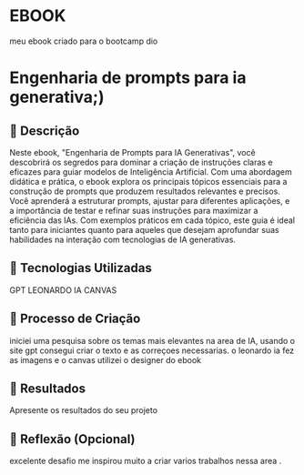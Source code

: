 # EBOOK
meu ebook criado para o bootcamp dio
# Engenharia de prompts para ia generativa;)

## 📒 Descrição
Neste ebook, "Engenharia de Prompts para IA Generativas", você descobrirá os segredos para dominar a criação de instruções claras e eficazes para guiar modelos de Inteligência Artificial. Com uma abordagem didática e prática, o ebook explora os principais tópicos essenciais para a construção de prompts que produzem resultados relevantes e precisos. Você aprenderá a estruturar prompts, ajustar para diferentes aplicações, e a importância de testar e refinar suas instruções para maximizar a eficiência das IAs. Com exemplos práticos em cada tópico, este guia é ideal tanto para iniciantes quanto para aqueles que desejam aprofundar suas habilidades na interação com tecnologias de IA generativas.

## 🤖 Tecnologias Utilizadas
GPT
LEONARDO IA
CANVAS

## 🧐 Processo de Criação
iniciei uma pesquisa sobre os temas mais elevantes na area de IA, usando o site gpt consegui criar o texto e as correçoes necessarias. o leonardo ia fez as imagens e o canvas utilizei o designer do ebook

## 🚀 Resultados
Apresente os resultados do seu projeto

## 💭 Reflexão (Opcional)
excelente desafio me inspirou muito a criar varios trabalhos nessa area .
